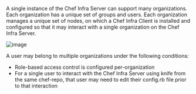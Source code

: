 A single instance of the Chef Infra Server can support many
organizations. Each organization has a unique set of groups and users.
Each organization manages a unique set of nodes, on which a Chef Infra
Client is installed and configured so that it may interact with a single
organization on the Chef Infra Server.

![image](/images/server_rbac_orgs_groups_and_users.png)

A user may belong to multiple organizations under the following
conditions:

-   Role-based access control is configured per-organization
-   For a single user to interact with the Chef Infra Server using knife
    from the same chef-repo, that user may need to edit their config.rb
    file prior to that interaction